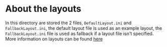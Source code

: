 # About the layouts
In this directory are stored the 2 files, `DefaultLayout.ini` and `FallbackLayout.ini`, the default layout file is used
as an example layout, the `FallbackLayout.ini` file is used as fallback if a layout file isn't specified. More information
on layouts can be found [here](https://github.com/MadLadSquad/UntitledVulkanGameEngine/wiki/%5BEU%5D-Config-Files#editor)